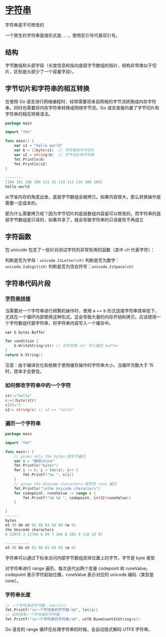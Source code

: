 # [字符串](https://golang.org/pkg/strings/)

字符串是不可修改的

一个原生的字符串面值形式是`...`，使用反引号代替双引号。

## 结构

字节数组和头部字段（长度信息和指向底层字节数组的指针，结构非常类似于切片，区别是头部少了一个容量字段）。

## 字节切片和字符串的相互转换

在使用 Go 语言进行网络编程时，经常需要将来自网络的字节流转换成内存字符串，同时也需要将内存字符串转换成网络字节流。Go 语言直接内置了字节切片和字符串的相互转换语法。

```go
package main

import "fmt"

func main() {
    var s1 = "hello world"
    var b = []byte(s1)  // 字符串转字节切片
    var s2 = string(b)  // 字节切片转字符串
    fmt.Println(b)
    fmt.Println(s2)
}

--------
[104 101 108 108 111 32 119 111 114 108 100]
hello world
```

从节省内存的角度出发，底层字节数组会被拷贝。如果内容很大，那么转换操作是需要一定成本的。

那为什么需要拷贝呢？因为字节切片的底层数组内容是可以修改的，而字符串的底层字节数组是只读的，如果共享了，就会导致字符串的只读属性不再成立

## 字符函数

包 unicode 包含了一些针对测试字符的非常有用的函数（其中 ch 代表字符）：

判断是否为字母：`unicode.IsLetter(ch)` 判断是否为数字：`unicode.IsDigit(ch)` 判断是否为空白符号：`unicode.IsSpace(ch)`

## 字符串代码片段

### [字符串拼接](https://github.com/ffhelicopter/Go42/blob/master/content/42_10_string.md)

当需要对一个字符串进行频繁的操作时，使用 a += b 形式连接字符串效率低下，尤其在一个循环内部使用这种形式。这会导致大量的内存开销和拷贝。应该使用一个字符数组代替字符串，将字符串内容写入一个缓存中。

```go
var b bytes.Buffer

for condition {
    b.WriteString(str) // 将字符串 str 写入缓存 buffer
}
return b.String()
```

注意：由于编译优化和依赖于使用缓存操作的字符串大小，当循环次数大于 15 时，效率才会更佳。

### 如何修改字符串中的一个字符

```go
str:="hello"
c:=[]byte(str)
c[0]='c'
s2:= string(c) // s2 == "cello"
```

### 遍历一个字符串

```go
package main

import "fmt"

func main() {
    // gives only the bytes:按字节遍历
	var s = "嘻哈china"
	fmt.Println("bytes")
	for i := 0; i < len(s); i++ {
		fmt.Printf("%x ", s[i])
	}
	// gives the Unicode characters:按字符 rune 遍历
	fmt.Println("\nthe Unicode characters")
	for codepoint, runeValue := range s {
		fmt.Printf("%d %d ", codepoint, int32(runeValue))
	}

}
------
bytes
e5 98 bb e5 93 88 63 68 69 6e 61
the Unicode characters
0 22075 3 21704 6 99 7 104 8 105 9 110 10 97

-----------
e5 98 bb e5 93 88 63 68 69 6e 61
```

字符串可以通过下标来访问内部字节数组具体位置上的字节，字节是 byte 类型

对字符串进行 range 遍历，每次迭代出两个变量 codepoint 和 runeValue。codepoint 表示字符起始位置，runeValue 表示对应的 unicode 编码（类型是 rune）。

### 字符串长度

```go
// 一个字符串的字节数：len(str)
fmt.Printf("\n一个字符串的字节数:%d", len(s))
// 如何获取一个字符串的字符数：
fmt.Printf("\n一个字符串的字符数:%d", utf8.RuneCountInString(s))
```

Go 语言的 range 循环在处理字符串的时候，会自动隐式解码 UTF8 字符串。
